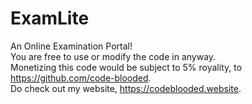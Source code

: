 # ExamLite
An Online Examination Portal! </br>
You are free to use or modify the code in anyway. </br>
Monetizing this code would be subject to 5% royality, to https://github.com/code-blooded. </br>
Do check out my website, https://codeblooded.website.
